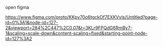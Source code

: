open figma

https://www.figma.com/proto/KKpv70o6tgckOf7EXKVvls/Untitled?page-id=0%3A1&node-id=127-2&viewport=284%2C447%2C0.07&t=3KLr9FPQdG6RmBy7-1&scaling=scale-down&content-scaling=fixed&starting-point-node-id=127%3A2
